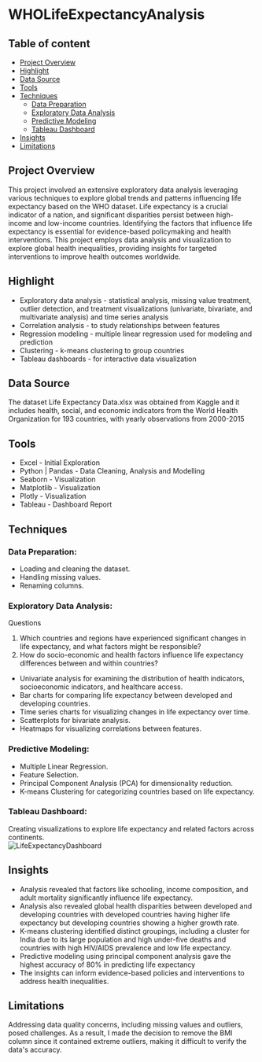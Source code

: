 # WHOLifeExpectancyAnalysis

## Table of content

- [Project Overview](#project-overview)
- [Highlight](#highlight)
- [Data Source](#data-source)
- [Tools](#tools)
- [Techniques](#techniques)
    - [Data Preparation](#data-preparation)
    - [Exploratory Data Analysis](#exploratory-data-analysis)
    - [Predictive Modeling](#predictive-modeling)
    - [Tableau Dashboard](#tableau-dashboard)
- [Insights](#insights)
- [Limitations](#limitations)


## Project Overview

This project involved an extensive exploratory data analysis leveraging various techniques to explore global trends and patterns influencing life expectancy based on the WHO dataset. Life expectancy is a crucial indicator of a nation, and significant disparities persist between high-income and low-income countries. Identifying the factors that influence life expectancy is essential for evidence-based policymaking and health interventions. This project employs data analysis and visualization to explore global health inequalities, providing insights for targeted interventions to improve health outcomes worldwide.

## Highlight
- Exploratory data analysis - statistical analysis, missing value treatment, outlier detection, and treatment visualizations (univariate, bivariate, and multivariate analysis) and time series analysis
- Correlation analysis - to study relationships between features
- Regression modeling - multiple linear regression used for modeling and prediction
- Clustering - k-means clustering to group countries
- Tableau dashboards - for interactive data visualization

## Data Source

The dataset Life Expectancy Data.xlsx was obtained from Kaggle and it includes health, social, and economic indicators from the World Health Organization for 193 countries, with yearly observations from 2000-2015

## Tools

- Excel - Initial Exploration
- Python | Pandas - Data Cleaning, Analysis and Modelling 
- Seaborn - Visualization
- Matplotlib - Visualization
- Plotly - Visualization
- Tableau - Dashboard Report

## Techniques 
### Data Preparation:

- Loading and cleaning the dataset.
- Handling missing values.
- Renaming columns.

### Exploratory Data Analysis:
Questions
1. Which countries and regions have experienced significant changes in life expectancy, and what factors might be responsible?
2. How do socio-economic and health factors influence life expectancy differences between and within countries?

- Univariate analysis for examining the distribution of health indicators, socioeconomic indicators, and healthcare access.
- Bar charts for comparing life expectancy between developed and developing countries.
- Time series charts for visualizing changes in life expectancy over time.
- Scatterplots for bivariate analysis.
- Heatmaps for visualizing correlations between features.

### Predictive Modeling:

- Multiple Linear Regression.
- Feature Selection.
- Principal Component Analysis (PCA) for dimensionality reduction.
- K-means Clustering for categorizing countries based on life expectancy.

### Tableau Dashboard: 
Creating visualizations to explore life expectancy and related factors across continents.  
![LifeExpectancyDashboard](https://github.com/May-code-source/WHOLifeExpectancyAnalysis/assets/115402970/6d968614-377c-447d-b4ab-368a0b5a6a92)



## Insights

- Analysis revealed that factors like schooling, income composition, and adult mortality significantly influence life expectancy. 
- Analysis also revealed global health disparities between developed and developing countries with developed countries having higher life expectancy but developing countries showing a higher growth rate. 
 - K-means clustering identified distinct groupings, including a cluster for India due to its large population and high under-five deaths and countries with high HIV/AIDS prevalence and low life expectancy.
- Predictive modeling using principal component analysis gave the highest accuracy of 80% in predicting life expectancy
- The insights can inform evidence-based policies and interventions to address health inequalities.

## Limitations 
Addressing data quality concerns, including missing values and outliers, posed challenges. As a result, I made the decision to remove the BMI column since it contained extreme outliers, making it difficult to verify the data's accuracy.
